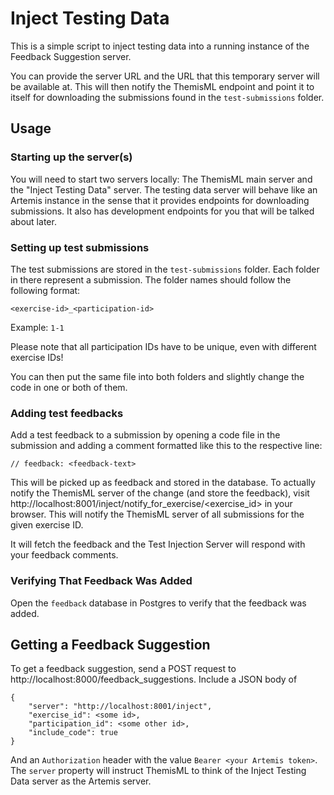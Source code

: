 # Inject Testing Data
This is a simple script to inject testing data into a running instance of the
Feedback Suggestion server.

You can provide the server URL and the URL that this temporary server will be
available at. This will then notify the ThemisML endpoint and point it to itself
for downloading the submissions found in the `test-submissions` folder.

## Usage
### Starting up the server(s)
You will need to start two servers locally: The ThemisML main server and the "Inject Testing Data" server.
The testing data server will behave like an Artemis instance in the sense that it provides endpoints 
for downloading submissions. It also has development endpoints for you that will be talked about later.

### Setting up test submissions
The test submissions are stored in the `test-submissions` folder.
Each folder in there represent a submission.
The folder names should follow the following format:

`<exercise-id>_<participation-id>`

Example: `1-1`

Please note that all participation IDs have to be unique, even with different exercise IDs!

You can then put the same file into both folders and slightly change the code in one or both of them.

### Adding test feedbacks
Add a test feedback to a submission by opening a code file in the submission and adding a comment formatted like this 
to the respective line:
```
// feedback: <feedback-text>
```

This will be picked up as feedback and stored in the database.
To actually notify the ThemisML server of the change (and store the feedback),
visit http://localhost:8001/inject/notify_for_exercise/<exercise_id> in your browser.
This will notify the ThemisML server of all submissions for the given exercise ID.

It will fetch the feedback and the Test Injection Server will respond with your
feedback comments.

### Verifying That Feedback Was Added
Open the `feedback` database in Postgres to verify that the feedback was added.

## Getting a Feedback Suggestion
To get a feedback suggestion, send a POST request to 
http://localhost:8000/feedback_suggestions. Include a JSON body of 
```
{
    "server": "http://localhost:8001/inject",
    "exercise_id": <some id>,
    "participation_id": <some other id>,
    "include_code": true
}
```
And an `Authorization` header with the value `Bearer <your Artemis token>`.
The `server` property will instruct ThemisML to think of the Inject Testing Data server as the Artemis server.
